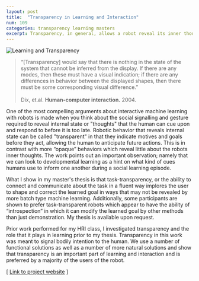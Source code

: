 ```yaml
---
layout: post
title:  "Transparency in Learning and Interaction"
num: 109
categories: transparency learning masters
excerpt: Transparency, in general, allows a robot reveal its inner thoughts through nonverbal signalling and gesture. Much of my work at Georgia Tech, both in class and for my Master's Thesis explores the idea of making state well understood externally.
---
```


![Learning and Transparency](http://web.media.mit.edu/~ndepalma/hri09/1240675009489.jpg "Simon")

> “[Transparency] would say that there is nothing in the state of the system that cannot be inferred from the display. If there are any modes, then these must have a visual indication; if there are any differences in behavior between the displayed shapes, then there must be some corresponding visual difference.” <br /> <br />
Dix, et.al. **Human-computer interaction.** 2004.

One of the most compelling arguments about interactive machine learning with robots is made when you think about the social signalling and gesture required to reveal internal state or "thoughts" that the human can cue upon and respond to before it is too late. Robotic behavior that reveals internal state can be called "transparent" in that they indicate motives and goals before they act, allowing the human to anticipate future actions. This is in contrast with more “opaque” behaviors which reveal little about the robots inner thoughts. The work points out an important observation; namely that we can look to developmental learning as a hint on what kind of cues humans use to inform one another during a social learning episode.

What I show in my master's thesis is that task-transparency, or the ability to connect and communicate about the task in a fluent way implores the user to shape and correct the learned goal in ways that may not be revealed by more batch type machine learning. Additionally, some participants are shown to prefer task-transparent robots which appear to have the ability of “introspection” in which it can modify the learned goal by other methods than just demonstration. My thesis is available upon request.

Prior work performed for my HRI class, I investigated transparency and the role that it plays in learning prior to my thesis. Transparency in this work was meant to signal bodily intention to the human. We use a number of functional solutions as well as a number of more natural solutions and show that transparency is an important part of learning and interaction and is preferred by a majority of the users of the robot. 

[ [Link to project website](http://www.media.mit.edu/~ndepalma/hri09/) ]
